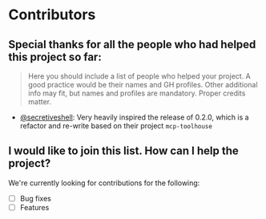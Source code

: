 # Contributors

## Special thanks for all the people who had helped this project so far:

> Here you should include a list of people who helped your project. A good practice would be their names and GH profiles. Other additional info may fit, but names and profiles are mandatory. Proper credits matter.

* [@secretiveshell](https://github.com/SecretiveShell): Very heavily inspired the release of 0.2.0, which is a refactor and re-write based on their project `mcp-toolhouse`

## I would like to join this list. How can I help the project?

We're currently looking for contributions for the following:

- [ ] Bug fixes
- [ ] Features

